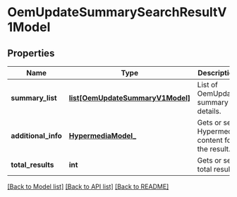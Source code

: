 # OemUpdateSummarySearchResultV1Model

## Properties
Name | Type | Description | Notes
------------ | ------------- | ------------- | -------------
**summary_list** | [**list[OemUpdateSummaryV1Model]**](OemUpdateSummaryV1Model.md) | List of OemUpdate summary details. | [optional] 
**additional_info** | [**HypermediaModel_**](HypermediaModel_.md) | Gets or sets Hypermedia content for the result. | [optional] 
**total_results** | **int** | Gets or sets total result. | [optional] 

[[Back to Model list]](../README.md#documentation-for-models) [[Back to API list]](../README.md#documentation-for-api-endpoints) [[Back to README]](../README.md)


